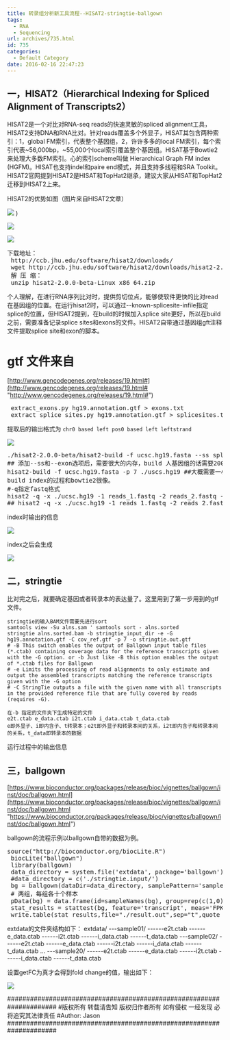 ```yaml
---
title: 转录组分析新工具流程--HISAT2-stringtie-ballgown
tags:
  - RNA
  - Sequencing
url: archives/735.html
id: 735
categories:
  - Default Category
date: 2016-02-16 22:47:23
---
```



## 一，HISAT2（Hierarchical Indexing for Spliced Alignment of Transcripts2）

HISAT2是一个对比对RNA-seq reads的快速灵敏的spliced alignment工具，HISAT2支持DNA和RNA比对。针对reads覆盖多个外显子，HISAT其包含两种索引：1，global FM索引，代表整个基因组，2，许许多多的local FM索引，每个索引代表~56,000bp，~55,000个local索引覆盖整个基因组。HISAT基于Bowtie2来处理大多数FM索引。心的索引scheme叫做 Hierarchical Graph FM index (HGFM)。HISAT也支持indel和paire end模式，并且支持多线程和SRA Toolkit。HISAT2官网提到HISAT2是HISAT和TopHat2继承，建议大家从HISAT和TopHat2迁移到HISAT2上来。

HISAT2的优势如图（图片来自HISAT2文章）

![](/wp/f4w/2020/2016-02-16-rna-hisat/2016-02-03-reads-processed-per-second.png) )

<!--more-->

![](/wp/f4w/2020/2016-02-16-rna-hisat/2016-02-03-hisat-run-times-memory.png)

![](/wp/f4w/2020/2016-02-16-rna-hisat/2016-02-03-hisat-alignment-accuracy.png)

<pre>下载地址：
 http://ccb.jhu.edu/software/hisat2/downloads/
 wget http://ccb.jhu.edu/software/hisat2/downloads/hisat2-2.0.0-beta-Linux_x86_64.zip -P ./
 解 压 缩：
 unzip hisat2-2.0.0-beta-Linux_x86_64.zip</pre>

个人理解，在进行RNA序列比对时，提供剪切位点，能够使软件更快的比对read在基因组的位置。在运行hisat2时，可以通过--known-splicesite-infile指定splice的位置，但HISAT2提到，在build的时候加入splice site更好，所以在build之前，需要准备记录splice sites和exons的文件。HISAT2自带通过基因组gft注释文件提取splice site和exon的脚本。

# gtf 文件来自

[http://www.gencodegenes.org/releases/19.html#](http://www.gencodegenes.org/releases/19.html# "http://www.gencodegenes.org/releases/19.html#")

<pre> extract_exons.py hg19.annotation.gtf > exons.txt
 extract_splice_sites.py hg19.annotation.gtf > splicesites.txt</pre>

提取后的输出格式为
`chr0 based left pos0 based left leftstrand`

![](/wp/f4w/2020/2016-02-16-rna-hisat/2016-02-03-hisat-exons.png)

<pre>./hisat2-2.0.0-beta/hisat2-build -f ucsc.hg19.fasta --ss splicesites.txt --exon exons.txt -p 7 ./ucsc.hg19
## 添加--ss和--exon选项后，需要很大的内存，build 人基因组的话需要200G RAM，如果没有这么大内存，不要添加这两个选项，但要在后续运行hisat时添加 --known-splicesite-infile选项
hisat2-build -f ucsc.hg19.fasta -p 7 ./uscs.hg19 ##大概需要一小时二十分钟
build index的过程和bowtie2很像。
#-q指定fastq格式
hisat2 -q -x ./ucsc.hg19 -1 reads_1.fastq -2 reads_2.fastq -S alns.sam -t
## hisat2 -q -x ./ucsc.hg19 -1 reads_1.fastq -2 reads_2.fastq -S alns.sam --known-splicesite-infile splicesites.txt -t</pre>

index时输出的信息

![](/wp/f4w/2020/2016-02-16-rna-hisat/2016-02-03-hisat-build-report-info.png)

index之后会生成

![](/wp/f4w/2020/2016-02-16-rna-hisat/2016-02-04-hisat-index-file.png)


## 二，stringtie

比对完之后，就要确定基因或者转录本的表达量了。这里用到了第一步用到的gtf文件。

```
stringtie的输入BAM文件需要先进行sort
samtools view -Su alns.sam ' samtools sort - alns.sorted
stringtie alns.sorted.bam -b stringtie_input_dir -e -G hg19.annotation.gtf -C cov_ref.gtf -p 7 -o stringtie.out.gtf
# -B This switch enables the output of Ballgown input table files (*.ctab) containing coverage data for the reference transcripts given with the -G option. or -b Just like -B this option enables the output of *.ctab files for Ballgown
# -e Limits the processing of read alignments to only estimate and output the assembled transcripts matching the reference transcripts given with the -G option
# -C StringTie outputs a file with the given name with all transcripts in the provided reference file that are fully covered by reads (requires -G).

在-b 指定的文件夹下生成特定的文件
e2t.ctab e_data.ctab i2t.ctab i_data.ctab t_data.ctab
e即外显子、i即内含子、t转录本；e2t即外显子和转录本间的关系，i2t即内含子和转录本间的关系，t_data即转录本的数据
```

运行过程中的输出信息

[](/wp/f4w/2020/2016-02-16-rna-hisat/2016-02-04-hisat-align-report.png)

## 三，ballgown

[https://www.bioconductor.org/packages/release/bioc/vignettes/ballgown/inst/doc/ballgown.html](https://www.bioconductor.org/packages/release/bioc/vignettes/ballgown/inst/doc/ballgown.html "https://www.bioconductor.org/packages/release/bioc/vignettes/ballgown/inst/doc/ballgown.html")

ballgown的流程示例以ballgown自带的数据为例。

<pre>source("http://bioconductor.org/biocLite.R")
 biocLite("ballgown")
 library(ballgown)
 data_directory = system.file('extdata', package='ballgown')
 #data_directory = c('./stringtie.input/')
 bg = ballgown(dataDir=data_directory, samplePattern='sample', meas='all') # load data
 # 两组，每组各十个样本
 pData(bg) = data.frame(id=sampleNames(bg), group=rep(c(1,0), each=10)) # get pData
 stat_results = stattest(bg, feature='transcript', meas='FPKM', covariate='group',getFC = TRUE)
 write.table(stat_results,file="./result.out",sep="t",quote =FALSE,row.names=FALSE)</pre>

extdata的文件夹结构如下：
extdata/
---sample01/
------e2t.ctab
------e_data.ctab
------i2t.ctab
------i_data.ctab
------t_data.ctab
---sample02/
------e2t.ctab
------e_data.ctab
------i2t.ctab
------i_data.ctab
------t_data.ctab
...
---sample20/
------e2t.ctab
------e_data.ctab
------i2t.ctab
------i_data.ctab
------t_data.ctab

设置getFC为真才会得到fold change的值，输出如下：

![](/wp/f4w/2020/2016-02-16-rna-hisat/2016-02-04-hisat-align-ballgown-result.png)



#####################################################################
\#版权所有 转载请告知 版权归作者所有 如有侵权 一经发现 必将追究其法律责任
\#Author: Jason
\#####################################################################